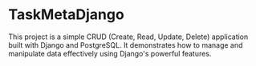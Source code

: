 # TaskMetaDjango
This project is a simple CRUD (Create, Read, Update, Delete) application built with Django and PostgreSQL. It demonstrates how to manage and manipulate data effectively using Django's powerful features.
